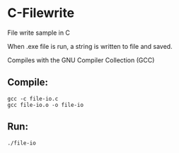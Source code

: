 C-Filewrite
=========

File write sample in C

When .exe file is run, a string is written to file and saved.

Compiles with the GNU Compiler Collection (GCC)

Compile:
-------
    gcc -c file-io.c
    gcc file-io.o -o file-io

Run:
----
    ./file-io